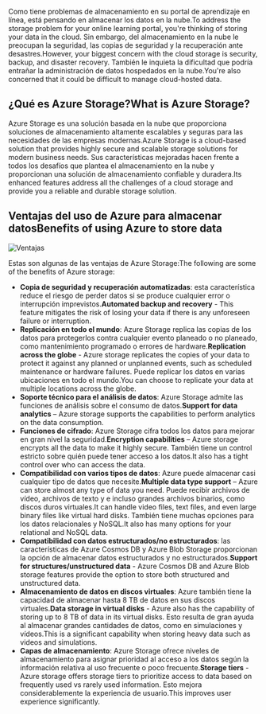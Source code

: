 <span data-ttu-id="12e36-101">Como tiene problemas de almacenamiento en su portal de aprendizaje en línea, está pensando en almacenar los datos en la nube.</span><span class="sxs-lookup"><span data-stu-id="12e36-101">To address the storage problem for your online learning portal, you're thinking of storing your data in the cloud.</span></span> <span data-ttu-id="12e36-102">Sin embargo, del almacenamiento en la nube le preocupan la seguridad, las copias de seguridad y la recuperación ante desastres.</span><span class="sxs-lookup"><span data-stu-id="12e36-102">However, your biggest concern with the cloud storage is security, backup, and disaster recovery.</span></span> <span data-ttu-id="12e36-103">También le inquieta la dificultad que podría entrañar la administración de datos hospedados en la nube.</span><span class="sxs-lookup"><span data-stu-id="12e36-103">You're also concerned that it could be difficult to manage cloud-hosted data.</span></span>

## <a name="what-is-azure-storage"></a><span data-ttu-id="12e36-104">¿Qué es Azure Storage?</span><span class="sxs-lookup"><span data-stu-id="12e36-104">What is Azure Storage?</span></span>

<span data-ttu-id="12e36-105">Azure Storage es una solución basada en la nube que proporciona soluciones de almacenamiento altamente escalables y seguras para las necesidades de las empresas modernas.</span><span class="sxs-lookup"><span data-stu-id="12e36-105">Azure Storage is a cloud-based solution that provides highly secure and scalable storage solutions for modern business needs.</span></span> <span data-ttu-id="12e36-106">Sus características mejoradas hacen frente a todos los desafíos que plantea el almacenamiento en la nube y proporcionan una solución de almacenamiento confiable y duradera.</span><span class="sxs-lookup"><span data-stu-id="12e36-106">Its enhanced features address all the challenges of a cloud storage  and provide you a reliable and durable storage solution.</span></span>

## <a name="benefits-of-using-azure-to-store-data"></a><span data-ttu-id="12e36-107">Ventajas del uso de Azure para almacenar datos</span><span class="sxs-lookup"><span data-stu-id="12e36-107">Benefits of using Azure to store data</span></span>

![Ventajas](../images/Benefits.png)

<span data-ttu-id="12e36-109">Estas son algunas de las ventajas de Azure Storage:</span><span class="sxs-lookup"><span data-stu-id="12e36-109">The following are some of the benefits of Azure storage:</span></span>

- <span data-ttu-id="12e36-110">**Copia de seguridad y recuperación automatizadas**: esta característica reduce el riesgo de perder datos si se produce cualquier error o interrupción imprevistos.</span><span class="sxs-lookup"><span data-stu-id="12e36-110">**Automated backup and recovery** -  This feature mitigates the risk of losing your data if there is any unforeseen failure or interruption.</span></span>
- <span data-ttu-id="12e36-111">**Replicación en todo el mundo**: Azure Storage replica las copias de los datos para protegerlos contra cualquier evento planeado o no planeado, como mantenimiento programado o errores de hardware.</span><span class="sxs-lookup"><span data-stu-id="12e36-111">**Replication across the globe** - Azure storage replicates the copies of your data to protect it against any planned or unplanned events, such as scheduled maintenance or hardware failures.</span></span> <span data-ttu-id="12e36-112">Puede replicar los datos en varias ubicaciones en todo el mundo.</span><span class="sxs-lookup"><span data-stu-id="12e36-112">You can choose to replicate your data at multiple locations across the globe.</span></span>
- <span data-ttu-id="12e36-113">**Soporte técnico para el análisis de datos**: Azure Storage admite las funciones de análisis sobre el consumo de datos.</span><span class="sxs-lookup"><span data-stu-id="12e36-113">**Support for data analytics** – Azure storage supports the capabilities to perform analytics on the data consumption.</span></span>
- <span data-ttu-id="12e36-114">**Funciones de cifrado**: Azure Storage cifra todos los datos para mejorar en gran nivel la seguridad.</span><span class="sxs-lookup"><span data-stu-id="12e36-114">**Encryption capabilities** – Azure storage encrypts all the data to make it highly secure.</span></span> <span data-ttu-id="12e36-115">También tiene un control estricto sobre quién puede tener acceso a los datos.</span><span class="sxs-lookup"><span data-stu-id="12e36-115">It also has a tight control over who can access the data.</span></span>
- <span data-ttu-id="12e36-116">**Compatibilidad con varios tipos de datos**: Azure puede almacenar casi cualquier tipo de datos que necesite.</span><span class="sxs-lookup"><span data-stu-id="12e36-116">**Multiple data type support** – Azure can store almost any type of data you need.</span></span> <span data-ttu-id="12e36-117">Puede recibir archivos de vídeo, archivos de texto y e incluso grandes archivos binarios, como discos duros virtuales.</span><span class="sxs-lookup"><span data-stu-id="12e36-117">It can handle video files, text files, and even large binary files like virtual hard disks.</span></span> <span data-ttu-id="12e36-118">También tiene muchas opciones para los datos relacionales y NoSQL.</span><span class="sxs-lookup"><span data-stu-id="12e36-118">It also has many options for your relational and NoSQL data.</span></span>
- <span data-ttu-id="12e36-119">**Compatibilidad con datos estructurados/no estructurados**: las características de Azure Cosmos DB y Azure Blob Storage proporcionan la opción de almacenar datos estructurados y no estructurados.</span><span class="sxs-lookup"><span data-stu-id="12e36-119">**Support for structures/unstructured data** - Azure Cosmos DB and Azure Blob storage features provide the option to store both structured and unstructured data.</span></span>
- <span data-ttu-id="12e36-120">**Almacenamiento de datos en discos virtuales**: Azure también tiene la capacidad de almacenar hasta 8 TB de datos en sus discos virtuales.</span><span class="sxs-lookup"><span data-stu-id="12e36-120">**Data storage in virtual disks** - Azure also has the capability of storing up to 8 TB of data in its virtual disks.</span></span> <span data-ttu-id="12e36-121">Esto resulta de gran ayuda al almacenar grandes cantidades de datos, como en simulaciones y vídeos.</span><span class="sxs-lookup"><span data-stu-id="12e36-121">This is a significant capability when storing heavy data such as videos and simulations.</span></span>
- <span data-ttu-id="12e36-122">**Capas de almacenamiento**: Azure Storage ofrece niveles de almacenamiento para asignar prioridad al acceso a los datos según la información relativa al uso frecuente o poco frecuente.</span><span class="sxs-lookup"><span data-stu-id="12e36-122">**Storage tiers** - Azure storage offers storage tiers to prioritize access to data based on frequently used vs rarely used information.</span></span> <span data-ttu-id="12e36-123">Esto mejora considerablemente la experiencia de usuario.</span><span class="sxs-lookup"><span data-stu-id="12e36-123">This improves user experience significantly.</span></span>
